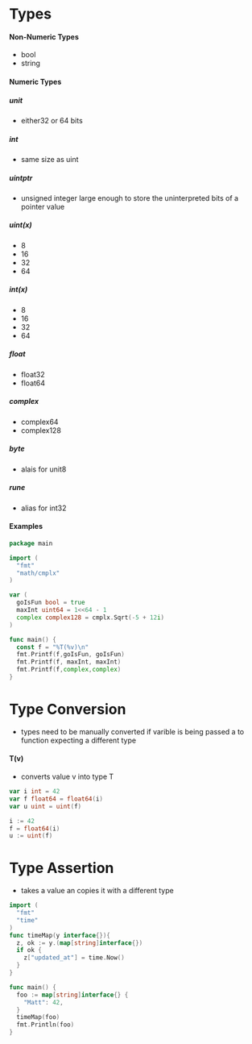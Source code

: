 # Types

#### Non-Numeric Types

- bool
- string

#### Numeric Types

##### unit

- either32 or 64 bits

##### int

- same size as uint

##### uintptr

- unsigned integer large enough to store the uninterpreted bits of a pointer value

##### uint(x)

- 8
- 16
- 32
- 64

##### int(x)

- 8
- 16
- 32
- 64

##### float

- float32
- float64

##### complex

- complex64
- complex128

##### byte

- alais for unit8

##### rune

- alias for int32

#### Examples

```go
package main

import (
  "fmt"
  "math/cmplx"
)

var (
  goIsFun bool = true
  maxInt uint64 = 1<<64 - 1
  complex complex128 = cmplx.Sqrt(-5 + 12i)
)

func main() {
  const f = "%T(%v)\n"
  fmt.Printf(f,goIsFun, goIsFun)
  fmt.Printf(f, maxInt, maxInt)
  fmt.Printf(f,complex,complex)
}
```

# Type Conversion

- types need to be manually converted if varible is being passed a to function expecting a different type

#### T(v)

- converts value v into type T

```go
var i int = 42
var f float64 = float64(i)
var u uint = uint(f)
```

```go
i := 42
f = float64(i)
u := uint(f)
```

# Type Assertion

- takes a value an copies it with a different type

```go
import (
  "fmt"
  "time"
)
func timeMap(y interface{}){
  z, ok := y.(map[string]interface{})
  if ok {
    z["updated_at"] = time.Now()
  }
}

func main() {
  foo := map[string]interface{} {
    "Matt": 42,
  }
  timeMap(foo)
  fmt.Println(foo)
}
```
